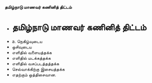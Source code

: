 **தமிழ்நாடு மாணவர் கணினித் திட்டம்**
- # தமிழ்நாடு மாணவர் கணினித் திட்டம்
- a. நெகிழ்வுடைய
- ஒசிவுடைய
- எளிதில் வளையத்தக்க
- எளிதில் மடக்கத்தக்க
- எளிதில் வசப்படத்தத்தக்க
- செல்வாக்கிற்கு இசையத்தக்க
- எதற்கும் ஒத்திசைவான.

